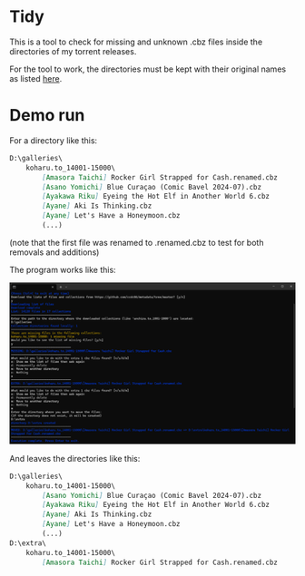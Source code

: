 # Tidy

This is a tool to check for missing and unknown .cbz files inside the directories of my torrent releases.

For the tool to work, the directories must be kept with their original names as listed [here](https://github.com/ccdc06/metadata/blob/master/indexes/collections.csv).

# Demo run

For a directory like this:

```md
D:\galleries\
    koharu.to_14001-15000\
        [Amasora Taichi] Rocker Girl Strapped for Cash.renamed.cbz
        [Asano Yomichi] Blue Curaçao (Comic Bavel 2024-07).cbz
        [Ayakawa Riku] Eyeing the Hot Elf in Another World 6.cbz
        [Ayane] Aki Is Thinking.cbz
        [Ayane] Let's Have a Honeymoon.cbz
        (...)
```
(note that the first file was renamed to .renamed.cbz to test for both removals and additions)

The program works like this:

![Demo run](images/demo-run.png)

And leaves the directories like this:
```md
D:\galleries\
    koharu.to_14001-15000\
        [Asano Yomichi] Blue Curaçao (Comic Bavel 2024-07).cbz
        [Ayakawa Riku] Eyeing the Hot Elf in Another World 6.cbz
        [Ayane] Aki Is Thinking.cbz
        [Ayane] Let's Have a Honeymoon.cbz
        (...)
D:\extra\
    koharu.to_14001-15000\
        [Amasora Taichi] Rocker Girl Strapped for Cash.renamed.cbz
```
